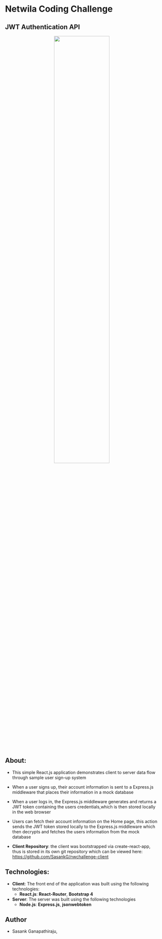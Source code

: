 # Netwila Coding Challenge

## JWT Authentication API
<p align = 'center'>
    <img src="./screenshots/challenge.gif" width="60%">
</p>

## About:
- This simple React.js application demonstrates client to server data flow through sample user sign-up system
- When a user signs up, their account information is sent to a Express.js middleware that places their information in a mock database
- When a user logs in, the Express.js middleware generates and returns a JWT token containing the users credentials,which is then stored locally in the web browser
- Users can fetch their account information on the Home page, this action sends the JWT token stored locally to the Express.js middleware which then decrypts and fetches the users information from the mock database

- **Client Repository**: the client was bootstrapped via create-react-app, thus is stored in its own git repository which can be viewed here: https://github.com/SasankG/nwchallenge-client

## Technologies:
- **Client**: The front end of the application was built using the following technologies:
    - **React.js**: **React-Router**, **Bootstrap 4**
- **Server**: The server was built using the following technologies
    - **Node.js**: **Express.js**, **jsonwebtoken**

## Author
- Sasank Ganapathiraju,